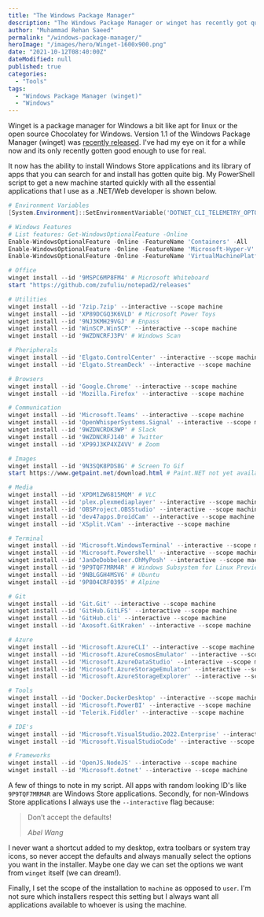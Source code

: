 ```yaml
---
title: "The Windows Package Manager"
description: "The Windows Package Manager or winget has recently got quite good with the version 1.1 release. Here is my new machine setup script"
author: "Muhammad Rehan Saeed"
permalink: "/windows-package-manager/"
heroImage: "/images/hero/Winget-1600x900.png"
date: "2021-10-12T08:40:00Z"
dateModified: null
published: true
categories:
  - "Tools"
tags:
  - "Windows Package Manager (winget)"
  - "Windows"
---
```


Winget is a package manager for Windows a bit like apt for linux or the open source Chocolatey for Windows. Version 1.1 of the Windows Package Manager (winget) was [recently released](https://devblogs.microsoft.com/commandline/windows-package-manager-1-1/). I've had my eye on it for a while now and its only recently gotten good enough to use for real.

It now has the ability to install Windows Store applications and its library of apps that you can search for and install has gotten quite big. My PowerShell script to get a new machine started quickly with all the essential applications that I use as a .NET/Web developer is shown below.

```powershell
# Environment Variables
[System.Environment]::SetEnvironmentVariable('DOTNET_CLI_TELEMETRY_OPTOUT', '1', [EnvironmentVariableTarget]::Machine)

# Windows Features
# List features: Get-WindowsOptionalFeature -Online
Enable-WindowsOptionalFeature -Online -FeatureName 'Containers' -All
Enable-WindowsOptionalFeature -Online -FeatureName 'Microsoft-Hyper-V' -All
Enable-WindowsOptionalFeature -Online -FeatureName 'VirtualMachinePlatform' -All

# Office
winget install --id '9MSPC6MP8FM4' # Microsoft Whiteboard
start "https://github.com/zufuliu/notepad2/releases"

# Utilities
winget install --id '7zip.7zip' --interactive --scope machine
winget install --id 'XP89DCGQ3K6VLD' # Microsoft Power Toys
winget install --id '9NJ3KMH29VGJ' # Enpass
winget install --id 'WinSCP.WinSCP' --interactive --scope machine
winget install --id '9WZDNCRFJ3PV' # Windows Scan

# Pheripherals
winget install --id 'Elgato.ControlCenter' --interactive --scope machine
winget install --id 'Elgato.StreamDeck' --interactive --scope machine

# Browsers
winget install --id 'Google.Chrome' --interactive --scope machine
winget install --id 'Mozilla.Firefox' --interactive --scope machine

# Communication
winget install --id 'Microsoft.Teams' --interactive --scope machine
winget install --id 'OpenWhisperSystems.Signal' --interactive --scope machine
winget install --id '9WZDNCRDK3WP' # Slack
winget install --id '9WZDNCRFJ140' # Twitter
winget install --id 'XP99J3KP4XZ4VV' # Zoom

# Images
winget install --id '9N3SQK8PDS8G' # Screen To Gif
start https://www.getpaint.net/download.html # Paint.NET not yet available on winget

# Media
winget install --id 'XPDM1ZW6815MQM' # VLC
winget install --id 'plex.plexmediaplayer' --interactive --scope machine
winget install --id 'OBSProject.OBSStudio' --interactive --scope machine
winget install --id 'dev47apps.DroidCam' --interactive --scope machine
winget install --id 'XSplit.VCam' --interactive --scope machine

# Terminal
winget install --id 'Microsoft.WindowsTerminal' --interactive --scope machine
winget install --id 'Microsoft.Powershell' --interactive --scope machine
winget install --id 'JanDeDobbeleer.OhMyPosh' --interactive --scope machine
winget install --id '9P9TQF7MRM4R' # Windows Subsystem for Linux Preview
winget install --id '9NBLGGH4MSV6' # Ubuntu
winget install --id '9P804CRF0395' # Alpine

# Git
winget install --id 'Git.Git' --interactive --scope machine
winget install --id 'GitHub.GitLFS' --interactive --scope machine
winget install --id 'GitHub.cli' --interactive --scope machine
winget install --id 'Axosoft.GitKraken' --interactive --scope machine

# Azure
winget install --id 'Microsoft.AzureCLI' --interactive --scope machine
winget install --id 'Microsoft.AzureCosmosEmulator' --interactive --scope machine
winget install --id 'Microsoft.AzureDataStudio' --interactive --scope machine
winget install --id 'Microsoft.AzureStorageEmulator' --interactive --scope machine
winget install --id 'Microsoft.AzureStorageExplorer' --interactive --scope machine

# Tools
winget install --id 'Docker.DockerDesktop' --interactive --scope machine
winget install --id 'Microsoft.PowerBI' --interactive --scope machine
winget install --id 'Telerik.Fiddler' --interactive --scope machine

# IDE's
winget install --id 'Microsoft.VisualStudio.2022.Enterprise' --interactive --scope machine
winget install --id 'Microsoft.VisualStudioCode' --interactive --scope machine

# Frameworks
winget install --id 'OpenJS.NodeJS' --interactive --scope machine
winget install --id 'Microsoft.dotnet' --interactive --scope machine
```

A few of things to note in my script. All apps with random looking ID's like `9P9TQF7MRM4R` are Windows Store applications. Secondly, for non-Windows Store applications I always use the `--interactive` flag because:

> Don’t accept the defaults!
>
> <footer><cite>Abel Wang</cite></footer>

I never want a shortcut added to my desktop, extra toolbars or system tray icons, so never accept the defaults and always manually select the options you want in the installer. Maybe one day we can set the options we want from `winget` itself (we can dream!).

Finally, I set the scope of the installation to `machine` as opposed to `user`. I'm not sure which installers respect this setting but I always want all applications available to whoever is using the machine.
